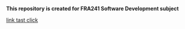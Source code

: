 **This repository is created for FRA241 Software Development subject**

[link tast click](https://lookaside.fbsbx.com/file/Warehouse%20Specifications.pdf?token=AWx0VBB4VaFzCho9rIP2zotCbg7XfBPvuxZwxCBCbD_5FQovk9W2dEyb6LATziteZpqH1DQLTmSIHeVZOIUdt8CFUGosm8yznS2IEEK7gzyCp_gDfBLYMVsYbGz36aLeO2wScFBUhf2Zj0vlUu09iacTceFs0H3CjgR9ijk2VcAFnw)

 